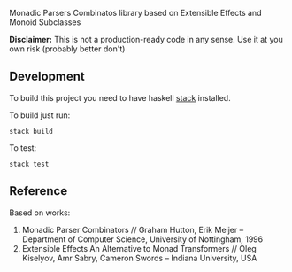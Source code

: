 Monadic Parsers Combinatos library based on Extensible Effects and Monoid Subclasses

**Disclaimer:** This is not a production-ready code in any sense. Use it at you own risk (probably better don't)

## Development

To build this project you need to have haskell [stack](http://docs.haskellstack.org/en/stable/README.html) installed.

To build just run:

```
stack build
```

To test:

```
stack test
```

## Reference

Based on works:

1. Monadic Parser Combinators // Graham Hutton, Erik Meijer –
Department of Computer Science, University of Nottingham, 1996
2.  Extensible Effects An Alternative to Monad Transformers // Oleg
Kiselyov, Amr Sabry, Cameron Swords – Indiana University, USA